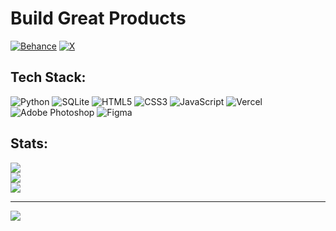 # Build Great Products


[![Behance](https://img.shields.io/badge/Behance-1769ff?logo=behance&logoColor=white)](https://behance.net/elitsuvdev) [![X](https://img.shields.io/badge/X-black.svg?logo=X&logoColor=white)](https://x.com/Elitsuv) 


## Tech Stack:
![Python](https://img.shields.io/badge/python-3670A0?style=flat-square&logo=python&logoColor=ffdd54) ![SQLite](https://img.shields.io/badge/sqlite-%2307405e.svg?style=flat-square&logo=sqlite&logoColor=white) ![HTML5](https://img.shields.io/badge/html5-%23E34F26.svg?style=flat-square&logo=html5&logoColor=white) ![CSS3](https://img.shields.io/badge/css3-%231572B6.svg?style=flat-square&logo=css3&logoColor=white) ![JavaScript](https://img.shields.io/badge/javascript-%23323330.svg?style=flat-square&logo=javascript&logoColor=%23F7DF1E) ![Vercel](https://img.shields.io/badge/vercel-%23000000.svg?style=flat-square&logo=vercel&logoColor=white) ![Adobe Photoshop](https://img.shields.io/badge/adobe%20photoshop-%2331A8FF.svg?style=flat-square&logo=adobe%20photoshop&logoColor=white) ![Figma](https://img.shields.io/badge/figma-%23F24E1E.svg?style=flat-square&logo=figma&logoColor=white)

## Stats:
![](https://github-readme-stats.vercel.app/api?username=Elitsuv&theme=shadow_blue&hide_border=false&include_all_commits=false&count_private=false)<br/>
![](https://github-readme-streak-stats.herokuapp.com/?user=Elitsuv&theme=shadow_blue&hide_border=false)<br/>
![](https://github-readme-stats.vercel.app/api/top-langs/?username=Elitsuv&theme=shadow_blue&hide_border=false&include_all_commits=false&count_private=false&layout=compact)

---
[![](https://visitcount.itsvg.in/api?id=Elitsuv&icon=6&color=4)](https://visitcount.itsvg.in)
